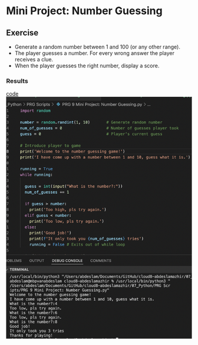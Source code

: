 # Mini Project: Number Guessing





## Exercise



- Generate a random number between 1 and 100 (or any other range).
- The player guesses a number. For every wrong answer the player receives a clue.
- When the player guesses the right number, display a score.








### Results


[code](https://github.com/TechGrounds-Cloud8/cloud8-abdeslamazhir/blob/main/07_Python/PRG%20Scripts/PRG%209%20Mini%20Project:%20Number%20Guessing.py)
![screenshot](../00_includes/python/game.png)

